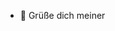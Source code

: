 - 👋 Grüße dich meiner

<!---
Akrador/Akrador is a ✨ special ✨ repository because its `README.md` (this file) appears on your GitHub profile.
You can click the Preview link to take a look at your changes.
--->

